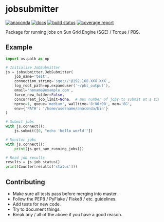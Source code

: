 # jobsubmitter

[![anaconda](https://anaconda.org/ostrokach/jobsubmitter/badges/version.svg)](https://anaconda.org/ostrokach/jobsubmitter)
[![docs](https://img.shields.io/badge/docs-latest-blue.svg?style=flat-square&?version=latest)](http://kimlab.gitlab.io/jobsubmitter)
[![build status](https://gitlab.com/ostrokach/jobsubmitter/badges/master/build.svg)](https://gitlab.com/kimlab/jobsubmitter/commits/master)
[![coverage report](https://gitlab.com/ostrokach/jobsubmitter/badges/master/coverage.svg)](https://gitlab.com/kimlab/jobsubmitter/commits/master)

Package for running jobs on Sun Grid Engine (SGE) / Torque / PBS.


## Example

```python
import os.path as op

# Initialize JobSubmitter
js = jobsubmitter.JobSubmitter(
    job_name='test',
    connection_string='sge://:@192.168.XXX.XXX',
    log_root_path=op.expanduser('~/pbs_output'),
    email='noname@example.com',
    force_new_folder=False,
    concurrent_job_limit=None,  # max number of jobs to submit at a time
    nproc=1, queue='medium', walltime='8:00:00', mem='6G',
    env={'PATH': '/home/username/anaconda/bin'}
)

# Submit jobs
with js.connect():
    js.submit([0, "echo 'hello world'"])

# Monitor jobs
with js.connect():
    print(js.get_num_running_jobs())

# Read job results
results = js.job_status()
print(Counter(results['status']))
```


## Contributing

- Make sure all tests pass before merging into master.
- Follow the PEP8 / PyFlake / Flake8 / etc. guidelines.
- Add tests for new code.
- Try to document things.
- Break any / all of the above if you have a good reason.
